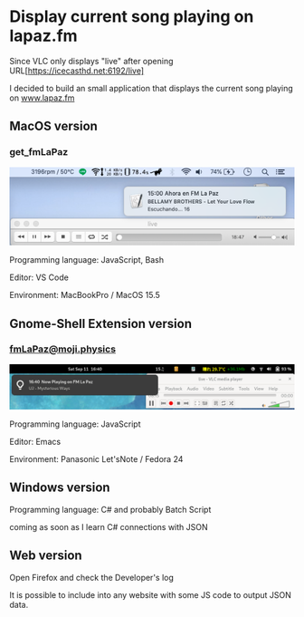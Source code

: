 # Display current song playing on lapaz.fm

Since VLC only displays "live" after opening URL[https://icecasthd.net:6192/live]

I decided to build an small application that displays the current song playing on www.lapaz.fm

## MacOS version
### get_fmLaPaz

![Notification](get_fmLaPaz/now_fmLaPaz.png)

Programming language: JavaScript, Bash

Editor: VS Code

Environment: MacBookPro / MacOS 15.5

## Gnome-Shell Extension version
### fmLaPaz@moji.physics
![Notification](fmLaPaz@moji.physics/now_fmLaPaz.png)

Programming language: JavaScript

Editor: Emacs

Environment: Panasonic Let'sNote / Fedora 24

## Windows version
Programming language: C# and probably Batch Script

coming as soon as I learn C# connections with JSON

## Web version

Open Firefox and check the Developer's log

It is possible to include into any website with some JS code to output JSON data. 
